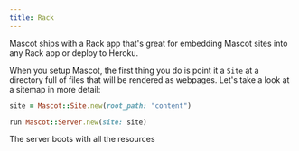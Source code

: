 ```yaml
---
title: Rack
---
```


Mascot ships with a Rack app that's great for embedding Mascot sites into any Rack app or deploy to Heroku.

When you setup Mascot, the first thing you do is point it a `Site` at a directory full of files that will be rendered as webpages. Let's take a look at a sitemap in more detail:

```ruby
site = Mascot::Site.new(root_path: "content")

run Mascot::Server.new(site: site)
```

The server boots with all the resources
